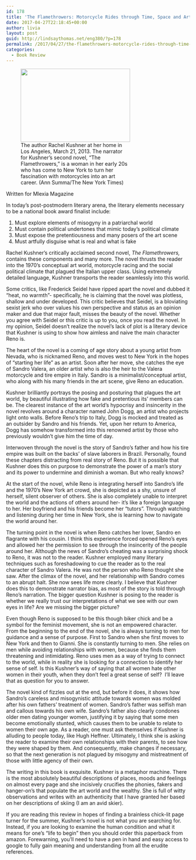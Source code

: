 ```yaml
---
id: 178
title: 'The Flamethrowers: Motorcycle Rides through Time, Space and Art'
date: 2017-04-27T22:18:45+00:00
author: livia
layout: post
guid: http://lindsaythomas.net/eng380/?p=178
permalink: /2017/04/27/the-flamethrowers-motorcycle-rides-through-time-space-and-art/
categories:
  - Book Review
---
```

<figure id="attachment_180" style="width: 300px" class="wp-caption alignnone"><img class="size-medium wp-image-180" src="http://lindsaythomas.net/eng380/wp-content/uploads/sites/17/2017/04/rachel-kushner-300x200.jpg" alt="" width="300" height="200" srcset="http://lindsaythomas.net/eng380s17/wp-content/uploads/sites/17/2017/04/rachel-kushner-300x200.jpg 300w, http://lindsaythomas.net/eng380s17/wp-content/uploads/sites/17/2017/04/rachel-kushner.jpg 580w" sizes="(max-width: 300px) 100vw, 300px" /><figcaption class="wp-caption-text">The author Rachel Kushner at her home in Los Angeles, March 21, 2013. The narrator for Kushner&#8217;s second novel, &#8220;The Flamethrowers,&#8221; is a woman in her early 20s who has come to New York to turn her fascination with motorcycles into an art career. (Ann Summa/The New York Times)</figcaption></figure> 

Written for Mlexia Magazine

In today’s post-postmodern literary arena, the literary elements necessary to be a national book award finalist include:

  1. Must explore elements of misogyny in a patriarchal world
  2. Must contain political undertones that mimic today’s political climate
  3. Must expose the pretentiousness and many posers of the art scene
  4. Must artfully disguise what is real and what is fake

Rachel Kushner’s critically acclaimed second novel, _The Flamethrowers,_ contains these components and many more. The novel thrusts the reader into the 1970’s conceptual art world, motorcycle racing and the social political climate that plagued the Italian upper class. Using extremely detailed language, Kushner transports the reader seamlessly into this world.

Some critics, like Frederick Seidel have ripped apart the novel and dubbed it “heat, no warmth”- specifically, he is claiming that the novel was plotless, shallow and under developed. This critic believes that Seidel, is a bloviating sexist jerk who over values his own perspective and status as an opinion maker and due that major fault, misses the beauty of the novel. Whether you agree with Seidel or this critic is up to you, once you read the novel. In my opinion, Seidel doesn’t realize the novel’s lack of plot is a literary device that Kushner is using to show how aimless and naive the main character Reno is.

The heart of the novel is a coming of age story about a young artist from Nevada, who is nicknamed Reno, and moves west to New York in the hopes of “starting her life” as an artist. Soon after her move, she catches the eye of Sandro Valera, an older artist who is also the heir to the Valera motorcycle and tire empire in Italy. Sandro is a minimalist/conceptual artist, who along with his many friends in the art scene, give Reno an education.

Kushner brilliantly portrays the posing and posturing that plagues the art world, by beautiful illustrating how fake and pretentious its’ members can be. The clearest instance of the art world’s hypocrisy and insincerity in the novel revolves around a character named John Dogg, an artist who projects light onto walls. Before Reno’s trip to Italy, Dogg is mocked and treated as an outsider by Sandro and his friends. Yet, upon her return to America, Dogg has somehow transformed into this renowned artist by those who previously wouldn’t give him the time of day.

Interwoven through the novel is the story of Sandro’s father and how his tire empire was built on the backs’ of slave laborers in Brazil. Personally, found these chapters distracting from real story of Reno. But it is possible that Kushner does this on purpose to demonstrate the power of a man’s story and its power to undermine and diminish a woman. But who really knows?

At the start of the novel, while Reno is integrating herself into Sandro’s life and the 1970’s New York art crowd, she is depicted as a shy, unsure of herself, silent observer of others. She is also completely unable to interpret the world and the actions of others around her- it’s like a foreign language to her. Her boyfriend and his friends become her “tutors”. Through watching and listening during her time in New York, she is learning how to navigate the world around her.

The turning point in the novel is when Reno catches her lover, Sandro en flagrante with his cousin. I think this experience forced opened Reno’s eyes and allowed her the permission to see through the insincerity of the people around her. Although the news of Sandro’s cheating was a surprising shock to Reno, it was not to the reader. Kushner employed many literary techniques such as foreshadowing to cue the reader as to the real character of Sandro Valera. He was not the person who Reno thought she saw. After the climax of the novel, and her relationship with Sandro comes to an abrupt halt. She now sees life more clearly. I believe that Kushner does this to demonstrate narrator bias, as most of the story is told through Reno’s narration. The bigger question Kushner is posing to the reader is whether we really trust our interpretations of what we see with our own eyes in life? Are we missing the bigger picture?

Even though Reno is supposed to be this though biker chick and be a symbol for the feminist movement, she is not an empowered character. From the beginning to the end of the novel, she is always turning to men for guidance and a sense of purpose. First to Sandro when she first moves to New York and then to Gianni. She is constantly turning to men. She relies on men while avoiding relationships with women, because she finds them threatening and intimidating. Reno uses men as a way of trying to connect to the world, while in reality she is looking for a connection to identify her sense of self. Is this Kushner’s way of saying that all women hate other women in their youth, when they don’t feel a great sense of self?  I’ll leave that as question for you to answer.

The novel kind of fizzles out at the end, but before it does, it shows how Sandro’s careless and misogynistic attitude towards women was molded after his own fathers’ treatment of women. Sandro’s father was selfish man and callous towards his own wife. Sandro’s father also clearly condones older men dating younger women, justifying it by saying that some men become emotionally stunted, which causes them to be unable to relate to women their own age. As a reader, one must ask themselves if Kushner is alluding to people today, like Hugh Heffner. Ultimately, I think she is asking the reader to examine their own relationships with their parents, to see how they were shaped by them. And consequently, make changes if necessary, so that the next generation is not plagued by misogyny and mistreatment of those with little agency of their own.

The writing in this book is exquisite. Kushner is a metaphor machine. There is the most absolutely beautiful descriptions of places, moods and feelings on almost every page and she incisively crucifies the phonies, fakers and hanger-on’s that populate the art world and the wealthy. She is full of witty observations and writes with an authenticity that I have granted her based on her descriptions of skiing (I am an avid skier).

If you are reading this review in hopes of finding a brainless chick-lit page turner for the summer, Kushner’s novel is not what you are searching for. Instead, if you are looking to examine the human condition and what it means for one’s “life to begin” then you should order this paperback from amazon. Forewarning, you’ll need to have a pen in hand and easy access to google to fully gain meaning and understanding from all the erudite references.

&nbsp;

&nbsp;

&nbsp;

&nbsp;

&nbsp;

&nbsp;

&nbsp;

&nbsp;

&nbsp;

&nbsp;

&nbsp;